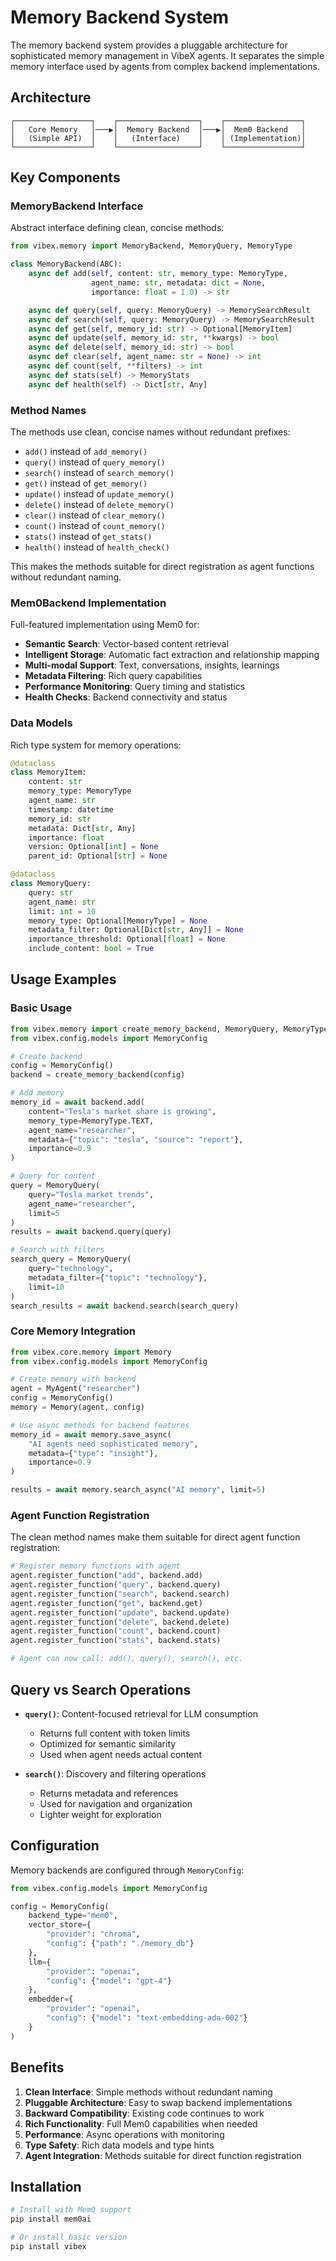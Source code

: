 # Memory Backend System

The memory backend system provides a pluggable architecture for sophisticated memory management in VibeX agents. It separates the simple memory interface used by agents from complex backend implementations.

## Architecture

```
┌─────────────────┐    ┌──────────────────┐    ┌─────────────────┐
│   Core Memory   │───▶│  Memory Backend  │───▶│  Mem0 Backend   │
│   (Simple API)  │    │   (Interface)    │    │ (Implementation)│
└─────────────────┘    └──────────────────┘    └─────────────────┘
```

## Key Components

### MemoryBackend Interface

Abstract interface defining clean, concise methods:

```python
from vibex.memory import MemoryBackend, MemoryQuery, MemoryType

class MemoryBackend(ABC):
    async def add(self, content: str, memory_type: MemoryType,
                  agent_name: str, metadata: dict = None,
                  importance: float = 1.0) -> str

    async def query(self, query: MemoryQuery) -> MemorySearchResult
    async def search(self, query: MemoryQuery) -> MemorySearchResult
    async def get(self, memory_id: str) -> Optional[MemoryItem]
    async def update(self, memory_id: str, **kwargs) -> bool
    async def delete(self, memory_id: str) -> bool
    async def clear(self, agent_name: str = None) -> int
    async def count(self, **filters) -> int
    async def stats(self) -> MemoryStats
    async def health(self) -> Dict[str, Any]
```

### Method Names

The methods use clean, concise names without redundant prefixes:

- `add()` instead of `add_memory()`
- `query()` instead of `query_memory()`
- `search()` instead of `search_memory()`
- `get()` instead of `get_memory()`
- `update()` instead of `update_memory()`
- `delete()` instead of `delete_memory()`
- `clear()` instead of `clear_memory()`
- `count()` instead of `count_memory()`
- `stats()` instead of `get_stats()`
- `health()` instead of `health_check()`

This makes the methods suitable for direct registration as agent functions without redundant naming.

### Mem0Backend Implementation

Full-featured implementation using Mem0 for:

- **Semantic Search**: Vector-based content retrieval
- **Intelligent Storage**: Automatic fact extraction and relationship mapping
- **Multi-modal Support**: Text, conversations, insights, learnings
- **Metadata Filtering**: Rich query capabilities
- **Performance Monitoring**: Query timing and statistics
- **Health Checks**: Backend connectivity and status

### Data Models

Rich type system for memory operations:

```python
@dataclass
class MemoryItem:
    content: str
    memory_type: MemoryType
    agent_name: str
    timestamp: datetime
    memory_id: str
    metadata: Dict[str, Any]
    importance: float
    version: Optional[int] = None
    parent_id: Optional[str] = None

@dataclass
class MemoryQuery:
    query: str
    agent_name: str
    limit: int = 10
    memory_type: Optional[MemoryType] = None
    metadata_filter: Optional[Dict[str, Any]] = None
    importance_threshold: Optional[float] = None
    include_content: bool = True
```

## Usage Examples

### Basic Usage

```python
from vibex.memory import create_memory_backend, MemoryQuery, MemoryType
from vibex.config.models import MemoryConfig

# Create backend
config = MemoryConfig()
backend = create_memory_backend(config)

# Add memory
memory_id = await backend.add(
    content="Tesla's market share is growing",
    memory_type=MemoryType.TEXT,
    agent_name="researcher",
    metadata={"topic": "tesla", "source": "report"},
    importance=0.9
)

# Query for content
query = MemoryQuery(
    query="Tesla market trends",
    agent_name="researcher",
    limit=5
)
results = await backend.query(query)

# Search with filters
search_query = MemoryQuery(
    query="technology",
    metadata_filter={"topic": "technology"},
    limit=10
)
search_results = await backend.search(search_query)
```

### Core Memory Integration

```python
from vibex.core.memory import Memory
from vibex.config.models import MemoryConfig

# Create memory with backend
agent = MyAgent("researcher")
config = MemoryConfig()
memory = Memory(agent, config)

# Use async methods for backend features
memory_id = await memory.save_async(
    "AI agents need sophisticated memory",
    metadata={"type": "insight"},
    importance=0.9
)

results = await memory.search_async("AI memory", limit=5)
```

### Agent Function Registration

The clean method names make them suitable for direct agent function registration:

```python
# Register memory functions with agent
agent.register_function("add", backend.add)
agent.register_function("query", backend.query)
agent.register_function("search", backend.search)
agent.register_function("get", backend.get)
agent.register_function("update", backend.update)
agent.register_function("delete", backend.delete)
agent.register_function("count", backend.count)
agent.register_function("stats", backend.stats)

# Agent can now call: add(), query(), search(), etc.
```

## Query vs Search Operations

- **`query()`**: Content-focused retrieval for LLM consumption

  - Returns full content with token limits
  - Optimized for semantic similarity
  - Used when agent needs actual content

- **`search()`**: Discovery and filtering operations
  - Returns metadata and references
  - Used for navigation and organization
  - Lighter weight for exploration

## Configuration

Memory backends are configured through `MemoryConfig`:

```python
from vibex.config.models import MemoryConfig

config = MemoryConfig(
    backend_type="mem0",
    vector_store={
        "provider": "chroma",
        "config": {"path": "./memory_db"}
    },
    llm={
        "provider": "openai",
        "config": {"model": "gpt-4"}
    },
    embedder={
        "provider": "openai",
        "config": {"model": "text-embedding-ada-002"}
    }
)
```

## Benefits

1. **Clean Interface**: Simple methods without redundant naming
2. **Pluggable Architecture**: Easy to swap backend implementations
3. **Backward Compatibility**: Existing code continues to work
4. **Rich Functionality**: Full Mem0 capabilities when needed
5. **Performance**: Async operations with monitoring
6. **Type Safety**: Rich data models and type hints
7. **Agent Integration**: Methods suitable for direct function registration

## Installation

```bash
# Install with Mem0 support
pip install mem0ai

# Or install basic version
pip install vibex
```
